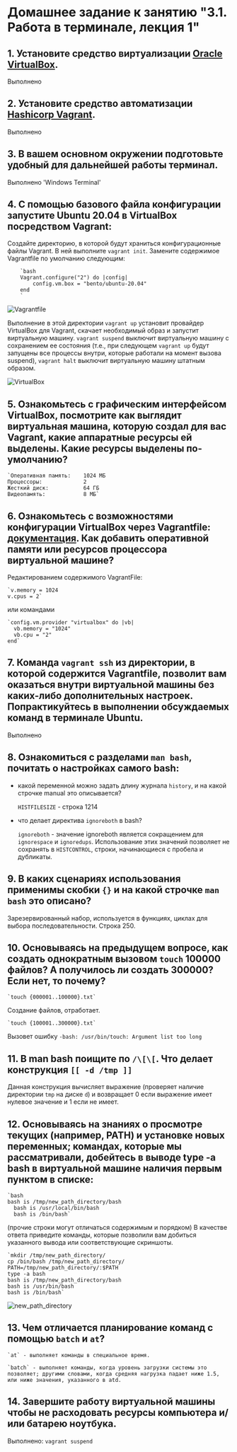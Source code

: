 # Домашнее задание к занятию "3.1. Работа в терминале, лекция 1"

## 1. Установите средство виртуализации [Oracle VirtualBox](https://www.virtualbox.org/).
Выполнено
## 2. Установите средство автоматизации [Hashicorp Vagrant](https://www.vagrantup.com/).
Выполнено
## 3. В вашем основном окружении подготовьте удобный для дальнейшей работы терминал.
Выполнено 'Windows Terminal'
## 4. С помощью базового файла конфигурации запустите Ubuntu 20.04 в VirtualBox посредством Vagrant:
	
  Создайте директорию, в которой будут храниться конфигурационные файлы Vagrant. В ней выполните `vagrant init`. Замените содержимое Vagrantfile по умолчанию следующим:

		`bash
		Vagrant.configure("2") do |config|
			config.vm.box = "bento/ubuntu-20.04"
		end
		`
![Vagrantfile](https://user-images.githubusercontent.com/92984527/141798882-e4171272-77a3-4bd8-ae8b-3dfc3f2bf646.png)


Выполнение в этой директории `vagrant up` установит провайдер VirtualBox для Vagrant, скачает необходимый образ и запустит виртуальную машину.
`vagrant suspend` выключит виртуальную машину с сохранением ее состояния (т.е., при следующем `vagrant up` будут запущены все процессы внутри, которые работали на момент вызова suspend), `vagrant halt` выключит виртуальную машину штатным образом.
 
 ![VirtualBox](https://user-images.githubusercontent.com/92984527/141799728-4953cd90-519b-4f67-a67b-5be783bc08f1.png)


## 5. Ознакомьтесь с графическим интерфейсом VirtualBox, посмотрите как выглядит виртуальная машина, которую создал для вас Vagrant, какие аппаратные ресурсы ей выделены. Какие ресурсы выделены по-умолчанию?

    `Оперативная память: 	1024 МБ
    Процессоры:         	2
    Жесткий диск:       	64 ГБ
    Видеопамять:         	8 МБ`

## 6. Ознакомьтесь с возможностями конфигурации VirtualBox через Vagrantfile: [документация](https://www.vagrantup.com/docs/providers/virtualbox/configuration.html). Как добавить оперативной памяти или ресурсов процессора виртуальной машине?

Редактированием содержимого VagrantFile:

    `v.memory = 1024
    v.cpus = 2`
    
или командами

    `config.vm.provider "virtualbox" do |vb|
      vb.memory = "1024"
      vb.cpu = "2"
    end`
   
## 7. Команда `vagrant ssh` из директории, в которой содержится Vagrantfile, позволит вам оказаться внутри виртуальной машины без каких-либо дополнительных настроек. Попрактикуйтесь в выполнении обсуждаемых команд в терминале Ubuntu.
Выполнено

## 8. Ознакомиться с разделами `man bash`, почитать о настройках самого bash:
* какой переменной можно задать длину журнала `history`, и на какой строчке manual это описывается?

    `HISTFILESIZE` - строка 1214

* что делает директива `ignoreboth` в bash?

    `ignoreboth` - значение ignoreboth является сокращением для `ignorespace` и `ignoredups`. Использование этих значений позволяет не сохранять в `HISTCONTROL`, строки, начинающиеся с пробела и дубликаты.

## 9. В каких сценариях использования применимы скобки `{}` и на какой строчке `man bash` это описано?

Зарезервированный набор, используется в функциях, циклах для выбора последовательности.
Строка 250.

## 10. Основываясь на предыдущем вопросе, как создать однократным вызовом `touch` 100000 файлов? А получилось ли создать 300000? Если нет, то почему?

    `touch {000001..100000}.txt`
Создание файлов, отработает.
    
    `touch {100001..300000}.txt`
Вызовет ошибку `-bash: /usr/bin/touch: Argument list too long`

## 11. В man bash поищите по `/\[\[`. Что делает конструкция `[[ -d /tmp ]]`
Данная конструкция вычисляет выражение (проверяет наличие директории `tmp` на диске `d`) и возвращает 0 если выражение имеет нулевое значение и 1 если не имеет. 

## 12. Основываясь на знаниях о просмотре текущих (например, PATH) и установке новых переменных; командах, которые мы рассматривали, добейтесь в выводе type -a bash в виртуальной машине наличия первым пунктом в списке:

  	`bash
    bash is /tmp/new_path_directory/bash
	  bash is /usr/local/bin/bash
	  bash is /bin/bash`

(прочие строки могут отличаться содержимым и порядком)
В качестве ответа приведите команды, которые позволили вам добиться указанного вывода или соответствующие скриншоты.
    
    `mkdir /tmp/new_path_directory/
    cp /bin/bash /tmp/new_path_directory/
    PATH=/tmp/new_path_directory/:$PATH
    type -a bash
    bash is /tmp/new_path_directory/bash
    bash is /usr/bin/bash
    bash is /bin/bash`
    
 ![new_path_directory](https://user-images.githubusercontent.com/92984527/141818201-4d23237e-0737-4dfd-8836-9fa871abcf7a.png)

## 13. Чем отличается планирование команд с помощью `batch` и `at`?
    `at` - выполняет команды в специальное время.

    `batch` - выполняет команды, когда уровень загрузки системы это позволяет; другими словами, когда средняя нагрузка падает ниже 1.5, или ниже значения, указанного в atd.

## 14. Завершите работу виртуальной машины чтобы не расходовать ресурсы компьютера и/или батарею ноутбука.
Выполнено: `vagrant suspend`
